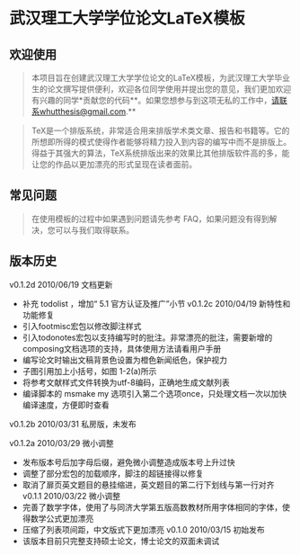 # 武汉理工大学学位论文LaTeX模板 #
## 欢迎使用 ##
> 本项目旨在创建武汉理工大学学位论文的LaTeX模板，为武汉理工大学毕业生的论文撰写提供便利，欢迎各位同学使用并提出您的意见，我们更加欢迎有兴趣的同学\*贡献您的代码**。如果您想参与到这项无私的工作中，请联系whutthesis@gmail.com.**

> TeX是一个排版系统，非常适合用来排版学术类文章、报告和书籍等。它的所想即所得的模式使得作者能够将精力投入到内容的编写中而不是排版上。得益于其强大的算法，TeX系统排版出来的效果比其他排版软件高的多，能让您的作品以更加漂亮的形式呈现在读者面前。

## 常见问题 ##
> 在使用模板的过程中如果遇到问题请先参考 FAQ，如果问题没有得到解决，您可以与我们取得联系。


## 版本历史 ##
v0.1.2d 2010/06/19 文档更新
  * 补充 todolist ，增加“ 5.1 官方认证及推广”小节
v0.1.2c 2010/04/19 新特性和功能修复
  * 引入footmisc宏包以修改脚注样式
  * 引入todonotes宏包以支持编写时的批注。非常漂亮的批注，需要新增的composing文档选项的支持，具体使用方法请看用户手册
  * 编写论文时输出文稿背景色设置为橙色新闻纸色，保护视力
  * 子图引用加上小括号，如图 1-2(a)所示
  * 将参考文献样式文件转换为utf-8编码，正确地生成文献列表
  * 编译脚本的 msmake my 选项引入第二个选项once，只处理文档一次以加快编译速度，方便即时查看

v0.1.2b 2010/03/31 私房版，未发布

v0.1.2a 2010/03/29 微小调整
  * 发布版本号后加字母后缀，避免微小调整造成版本号上升过快
  * 调整了部分宏包的加载顺序，脚注的超链接得以修复
  * 取消了扉页英文题目的悬挂缩进，英文题目的第二行下划线与第一行对齐
v0.1.1 2010/03/22 微小调整
  * 完善了数学字体，使用了与同济大学第五版高数教材所用字体相同的字体，使得数学公式更加漂亮
  * 压缩了列表项间距，中文版式下更加漂亮
v0.1.0 2010/03/15 初始发布
  * 该版本目前只完整支持硕士论文，博士论文的双面未调试